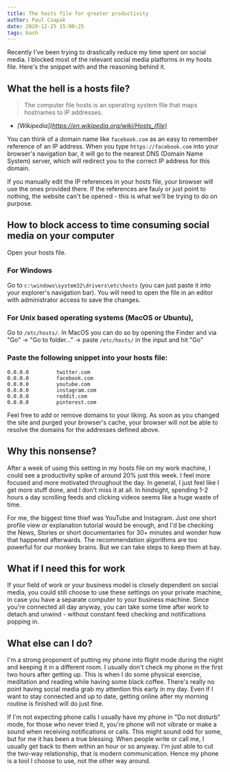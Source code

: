 ```yaml
---
title: The hosts file for greater productivity
author: Paul Csapak
date: 2020-12-25 15:00:25
tags: bash
---
```


Recently I've been trying to drastically reduce my time spent on social media. I blocked most of the relevant social media platforms in my hosts file. Here's the snippet with and the reasoning behind it.

<!-- more -->

## What the hell is a hosts file?

> The computer file hosts is an operating system file that maps hostnames to IP addresses.
- *[Wikipedia](https://en.wikipedia.org/wiki/Hosts_(file)*

You can think of a domain name like `facebook.com` as an easy to remember reference of an IP address. When you type `https://facebook.com` into your browser's navigation bar, it will go to the nearest DNS (Domain Name System) server, which will redirect you to the correct IP address for this domain.

If you manually edit the IP references in your hosts file, your browser will use the ones provided there. If the references are fauly or just point to nothing, the website can't be opened - this is what we'll be trying to do on purpose.

## How to block access to time consuming social media on your computer

Open your hosts file.

### For Windows
Go to `c:\windows\system32\drivers\etc\hosts` (you can just paste it into your explorer's navigation bar). You will need to open the file in an editor with administrator access to save the changes.

### For Unix based operating systems (MacOS or Ubuntu), 
Go to `/etc/hosts/`. In MacOS you can do so by opening the Finder and via "Go" -> "Go to folder..." -> paste `/etc/hosts/` in the input and hit "Go"

### Paste the following snippet into your hosts file:

```
0.0.0.0         twitter.com
0.0.0.0         facebook.com
0.0.0.0         youtube.com
0.0.0.0         instagram.com
0.0.0.0         reddit.com
0.0.0.0         pinterest.com
```

Feel free to add or remove domains to your liking. As soon as you changed the site and purged your browser's cache, your browser will not be able to resolve the domains for the addresses defined above.

## Why this nonsense?

After a week of using this setting in my hosts file on my work machine, I could see a productivity spike of around 20% just this week. I feel more focused and more motivated throughout the day. In general, I just feel like I get more stuff done, and I don't miss it at all. In hindsight, spending 1-2 hours a day scrolling feeds and clicking videos seems like a huge waste of time.

For me, the biggest time thief was YouTube and Instagram. Just one short profile view or explanation tutorial would be enough, and I'd be checking the News, Stories or short documentaries for 30+ minutes and wonder how that happened afterwards. The recommendation algorithms are too powerful for our monkey brains. But we can take steps to keep them at bay.

## What if I need this for work

If your field of work or your business model is closely dependent on social media, you could still choose to use these settings on your private machine, in case you have a separate computer to your business machine. Since you're connected all day anyway, you can take some time after work to detach and unwind - without constant feed checking and notifications popping in.

## What else can I do?

I'm a strong proponent of putting my phone into flight mode during the night and keeping it in a different room. I usually don't check my phone in the first two hours after getting up. This is when I do some physical exercise, meditation and reading while having some black coffee. There's really no point having social media grab my attention this early in my day. Even if I want to stay connected and up to date, getting online after my morning routine is finished will do just fine.

If I'm not expecting phone calls I usually have my phone in "Do not disturb" mode, for those who never tried it, you're phone will not vibrate or make a sound when receiving notifications or calls. This might sound odd for some, but for me it has been a true blessing. When people write or call me, I usually get back to them within an hour or so anyway. I'm just able to cut the two-way relationship, that is modern communication. Hence my phone is a tool I choose to use, not the other way around. 
